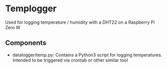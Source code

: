 # Templogger
Used for logging temperature / humidity with a DHT22 on a Raspberry Pi Zero W 

## Components
* datalogger/temp.py: Contains a Python3 script for logging temperatures. Intended to be triggered via crontab or other similar tool
